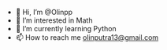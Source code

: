 - 👋 Hi, I’m @Olinpp
- 👀 I’m interested in Math
- 🌱 I’m currently learning Python
- 📫 How to reach me olinputra13@gmail.com

<!---
Olinpp/Olinpp is a ✨ special ✨ repository because its `README.md` (this file) appears on your GitHub profile.
You can click the Preview link to take a look at your changes.
--->
